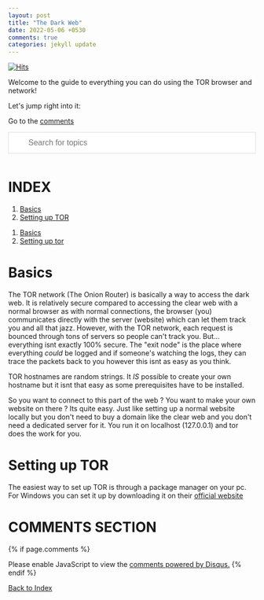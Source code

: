 ```yaml
---
layout: post
title: "The Dark Web"
date: 2022-05-06 +0530
comments: true
categories: jekyll update
---
```


<script>
function myFunction() {
  // Declare variables
  var input, filter, ul, li, a, i, txtValue;
  input = document.getElementById('myInput');
  filter = input.value.toUpperCase();
  ul = document.getElementById("myUL");
  li = ul.getElementsByTagName('li');

  // Loop through all list items, and hide those who don't match the search query
  for (i = 0; i < li.length; i++) {
    a = li[i].getElementsByTagName("a")[0];
    txtValue = a.textContent || a.innerText;
    if (txtValue.toUpperCase().indexOf(filter) > -1) {
      li[i].style.display = "";
    } else {
      li[i].style.display = "none";
    }
  }
}
</script>

<style>
#myInput {
  background-image: url('/css/searchicon.png'); /* Add a search icon to input */
  background-position: 10px 12px; /* Position the search icon */
  background-repeat: no-repeat; /* Do not repeat the icon image */
  width: 100%; /* Full-width */
  font-size: 16px; /* Increase font-size */
  padding: 12px 20px 12px 40px; /* Add some padding */
  border: 1px solid #ddd; /* Add a grey border */
  margin-bottom: 12px; /* Add some space below the input */
}

</style>

[![Hits](https://hits.seeyoufarm.com/api/count/incr/badge.svg?url=https%3A%2F%2Fgithub.com%2FFluffySnowman%2Ffluffysnowman.github.io&count_bg=%2379C83D&title_bg=%23555555&icon=&icon_color=%23E7E7E7&title=hits&edge_flat=false)](https://hits.seeyoufarm.com)

Welcome to the guide to everything you can do using the TOR browser and network!

Let's jump right into it:

Go to the [comments](#comments-section)

<div>

<input type="text" id="myInput" onkeyup="myFunction()" placeholder="Search for topics">

</div>

# INDEX 

<ol id="myUL">
    <li><a href="#basics">Basics</a></li> 
    <li><a href="#setting-up-tor">Setting up TOR</a></li>
</ol>

1. [Basics](#basics)
2. [Setting up tor](#setting-up-tor)


# Basics

The TOR network (The Onion Router) is basically a way to access the dark web. It is relatively secure compared to accessing the clear web with a normal browser as with normal connections, the browser (you) communicates directly with the server (website) which can let them track you and all that jazz. 
However, with the TOR network, each request is bounced through tons of servers so people can't track you.
But... everything isnt exactly 100% secure. The "exit node" is the place where everything <i>could</i> be logged and if someone's watching the logs, they can trace the packets back to you however this isnt as easy as you think. 

TOR hostnames are random strings. It <i>IS</i> possible to create your own hostname but it isnt that easy as some prerequisites have to be installed.

So you want to connect to this part of the web ? You want to make your own website on there ? Its quite easy. Just like setting up a normal website locally but you don't need to buy a domain like the clear web and you don't need a dedicated server for it. You run it on localhost (127.0.0.1) and tor does the work for you.

# Setting up TOR

The easiest way to set up TOR is through a package manager on your pc. For Windows you can set it up by downloading it on their [official website](https://www.torproject.org/download/)



# COMMENTS SECTION

{% if page.comments %}

<div id="disqus_thread"></div>
<script>
    (function() { 
    var d = document, s = d.createElement('script');
    s.src = 'https://fluffysnowman.disqus.com/embed.js';
    s.setAttribute('data-timestamp', +new Date());
    (d.head || d.body).appendChild(s);
    })();
</script>
<noscript>Please enable JavaScript to view the <a href="https://disqus.com/?ref_noscript">comments powered by Disqus.</a></noscript>
{% endif %}

[Back to Index](#index)

